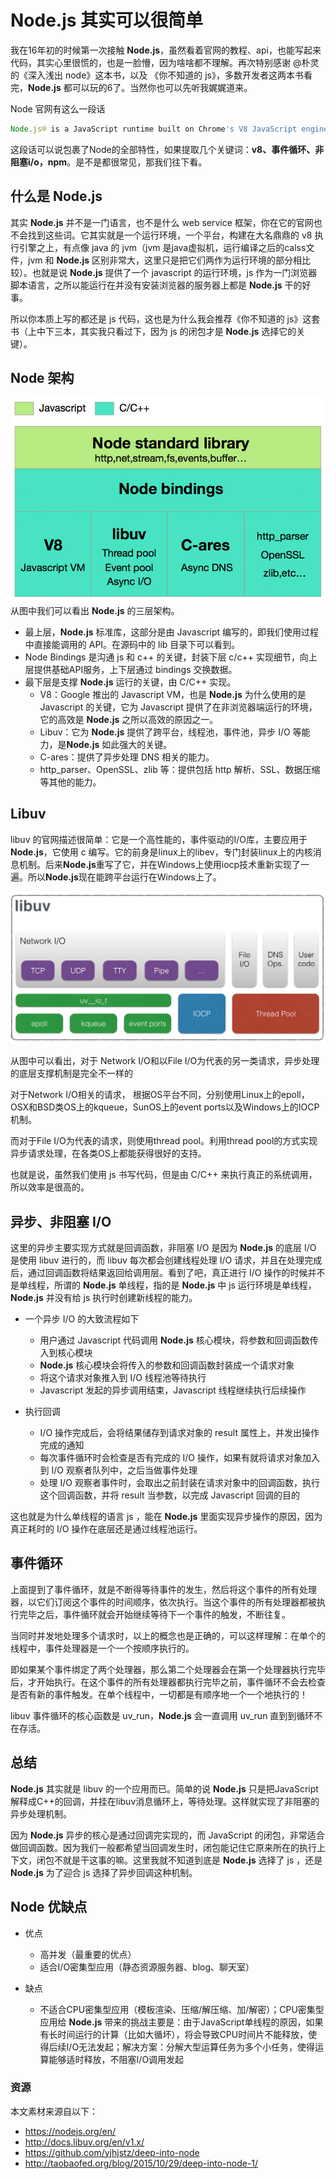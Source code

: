 # Node.js 其实可以很简单
我在16年初的时候第一次接触 **Node.js**，虽然看着官网的教程、api，也能写起来代码，其实心里很慌的，也是一脸懵，因为啥啥都不理解。再次特别感谢 @朴灵 的《深入浅出 node》这本书，以及 《你不知道的 js》，多数开发者这两本书看完，**Node.js** 都可以玩的6了。当然你也可以先听我娓娓道来。

Node 官网有这么一段话
```javascript
Node.js® is a JavaScript runtime built on Chrome's V8 JavaScript engine. Node.js uses an event-driven, non-blocking I/O model that makes it lightweight and efficient. Node.js' package ecosystem, npm, is the largest ecosystem of open source libraries in the world.
```
这段话可以说包裹了Node的全部特性，如果提取几个关键词：**v8、事件循环、非阻塞i/o，npm**。是不是都很常见，那我们往下看。

## 什么是 Node.js
其实 **Node.js** 并不是一门语言，也不是什么 web service 框架，你在它的官网也不会找到这些词。它其实就是一个运行环境，一个平台，构建在大名鼎鼎的 v8 执行引擎之上，有点像 java 的 jvm（jvm 是java虚拟机，运行编译之后的calss文件，jvm 和 **Node.js** 区别非常大，这里只是把它们两作为运行环境的部分相比较）。也就是说 **Node.js** 提供了一个 javascript 的运行环境，js 作为一门浏览器脚本语言，之所以能运行在并没有安装浏览器的服务器上都是 **Node.js** 干的好事。

所以你本质上写的都还是 js 代码，这也是为什么我会推荐《你不知道的 js》这套书（上中下三本，其实我只看过下，因为 js 的闭包才是 **Node.js** 选择它的关键）。

## Node 架构

![node framework](../public/img/node-framework.jpeg)
从图中我们可以看出 **Node.js** 的三层架构。

* 最上层，**Node.js** 标准库，这部分是由 Javascript 编写的，即我们使用过程中直接能调用的 API。在源码中的 lib 目录下可以看到。
* Node Bindings 是沟通 js 和 c++ 的关键，封装下层 c/c++ 实现细节，向上层提供基础API服务，上下层通过 bindings 交换数据。
* 最下层是支撑 **Node.js** 运行的关键，由 C/C++ 实现。
    * V8：Google 推出的 Javascript VM，也是 **Node.js** 为什么使用的是 Javascript 的关键，它为 Javascript 提供了在非浏览器端运行的环境，它的高效是 **Node.js** 之所以高效的原因之一。
    * Libuv：它为 **Node.js** 提供了跨平台，线程池，事件池，异步 I/O 等能力，是**Node.js** 如此强大的关键。
    * C-ares：提供了异步处理 DNS 相关的能力。
    * http_parser、OpenSSL、zlib 等：提供包括 http 解析、SSL、数据压缩等其他的能力。

## Libuv

libuv 的官网描述很简单：它是一个高性能的，事件驱动的I/O库，主要应用于 **Node.js**，它使用 c 编写。它的前身是linux上的libev，专门封装linux上的内核消息机制。后来**Node.js**重写了它，并在Windows上使用iocp技术重新实现了一遍。所以**Node.js**现在能跨平台运行在Windows上了。

![libuv framework](../public/img/libuv-framework.png)

从图中可以看出，对于 Network I/O和以File I/O为代表的另一类请求，异步处理的底层支撑机制是完全不一样的

对于Network I/O相关的请求， 根据OS平台不同，分别使用Linux上的epoll，OSX和BSD类OS上的kqueue，SunOS上的event ports以及Windows上的IOCP机制。

而对于File I/O为代表的请求，则使用thread pool。利用thread pool的方式实现异步请求处理，在各类OS上都能获得很好的支持。

也就是说，虽然我们使用 js 书写代码，但是由 C/C++ 来执行真正的系统调用，所以效率是很高的。

## 异步、非阻塞 I/O
这里的异步主要实现方式就是回调函数，非阻塞 I/O 是因为 **Node.js** 的底层 I/O 是使用 libuv 进行的，而 libuv 每次都会创建线程处理 I/O 请求，并且在处理完成后，通过回调函数将结果返回给调用层。看到了吧，真正进行 I/O 操作的时候并不是单线程，所谓的 **Node.js** 单线程，指的是 **Node.js** 中 js 运行环境是单线程，**Node.js** 并没有给 js 执行时创建新线程的能力。

* 一个异步 I/O 的大致流程如下
    * 用户通过 Javascript 代码调用 **Node.js** 核心模块，将参数和回调函数传入到核心模块
    * **Node.js** 核心模块会将传入的参数和回调函数封装成一个请求对象
    * 将这个请求对象推入到 I/O 线程池等待执行
    * Javascript 发起的异步调用结束，Javascript 线程继续执行后续操作

* 执行回调
    * I/O 操作完成后，会将结果储存到请求对象的 result 属性上，并发出操作完成的通知
    * 每次事件循环时会检查是否有完成的 I/O 操作，如果有就将请求对象加入到 I/O 观察者队列中，之后当做事件处理
    * 处理 I/O 观察者事件时，会取出之前封装在请求对象中的回调函数，执行这个回调函数，并将 result 当参数，以完成 Javascript 回调的目的

这也就是为什么单线程的语言 js ，能在 **Node.js** 里面实现异步操作的原因，因为真正耗时的 I/O 操作在底层还是通过线程池运行。

## 事件循环
上面提到了事件循环，就是不断得等待事件的发生，然后将这个事件的所有处理器，以它们订阅这个事件的时间顺序，依次执行。当这个事件的所有处理器都被执行完毕之后，事件循环就会开始继续等待下一个事件的触发，不断往复。

当同时并发地处理多个请求时，以上的概念也是正确的，可以这样理解：在单个的线程中，事件处理器是一个一个按顺序执行的。

即如果某个事件绑定了两个处理器，那么第二个处理器会在第一个处理器执行完毕后，才开始执行。在这个事件的所有处理器都执行完毕之前，事件循环不会去检查是否有新的事件触发。在单个线程中，一切都是有顺序地一个一个地执行的！

libuv 事件循环的核心函数是 uv_run，**Node.js** 会一直调用 uv_run 直到到循环不在存活。

## 总结
**Node.js** 其实就是 libuv 的一个应用而已。简单的说 **Node.js** 只是把JavaScript解释成C++的回调，并挂在libuv消息循环上，等待处理。这样就实现了非阻塞的异步处理机制。

因为 **Node.js** 异步的核心是通过回调完实现的，而 JavaScript 的闭包，非常适合做回调函数。因为我们一般都希望当回调发生时，闭包能记住它原来所在的执行上下文，闭包不就是干这事的嘛。这里我就不知道到底是 **Node.js** 选择了 js ，还是 **Node.js** 为了迎合 js 选择了异步回调这种机制。

## Node 优缺点

* 优点
    * 高并发（最重要的优点）
    * 适合I/O密集型应用（静态资源服务器、blog、聊天室）

* 缺点
    * 不适合CPU密集型应用（模板渲染、压缩/解压缩、加/解密）；CPU密集型应用给 **Node.js** 带来的挑战主要是：由于JavaScript单线程的原因，如果有长时间运行的计算（比如大循坏），将会导致CPU时间片不能释放，使得后续I/O无法发起；解决方案：分解大型运算任务为多个小任务，使得运算能够适时释放，不阻塞I/O调用发起
    
### 资源
本文素材来源自以下：
- https://nodejs.org/en/
- http://docs.libuv.org/en/v1.x/
- https://github.com/yjhjstz/deep-into-node
- http://taobaofed.org/blog/2015/10/29/deep-into-node-1/
